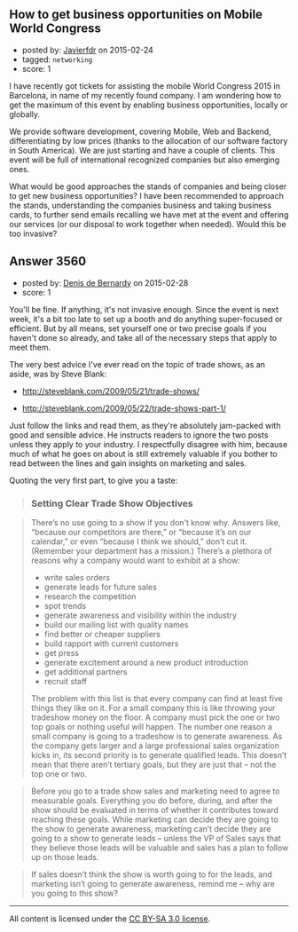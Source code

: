 ## How to get business opportunities on Mobile World Congress

- posted by: [Javierfdr](https://stackexchange.com/users/118734/javierfdr) on 2015-02-24
- tagged: `networking`
- score: 1

I have recently got tickets for assisting the mobile World Congress 2015 in Barcelona, in name of my recently found company. I am wondering how to get the maximum of this event by enabling business opportunities, locally or globally.

We provide software development, covering Mobile, Web and Backend, differentiating by low prices (thanks to the allocation of our software factory in South America). We are just starting and have a couple of clients. This event will be full of international recognized companies but also emerging ones.

What would be good approaches the stands of companies and being closer to get new business opportunities?
I have been recommended to approach the stands, understanding the companies business and taking business cards, to further send emails recalling we have met at the event and offering our services (or our disposal to work together when needed). Would this be too invasive?




## Answer 3560

- posted by: [Denis de Bernardy](https://stackexchange.com/users/182468/denis-de-bernardy) on 2015-02-28
- score: 1

You'll be fine. If anything, it's not invasive enough. Since the event is next week, it's a bit too late to set up a booth and do anything super-focused or efficient. But by all means, set yourself one or two precise goals if you haven't done so already, and take all of the necessary steps that apply to meet them.

The very best advice I've ever read on the topic of trade shows, as an aside, was by Steve Blank:

- http://steveblank.com/2009/05/21/trade-shows/

- http://steveblank.com/2009/05/22/trade-shows-part-1/

Just follow the links and read them, as they're absolutely jam-packed with good and sensible advice. He instructs readers to ignore the two posts unless they apply to your industry. I respectfully disagree with him, because much of what he goes on about is still extremely valuable if you bother to read between the lines and gain insights on marketing and sales.

Quoting the very first part, to give you a taste:

> ### Setting Clear Trade Show Objectives

> There’s no use going to a show if you don’t know why.  Answers like, “because our competitors are there,” or “because it’s on our calendar,” or even “because I think we should,” don’t cut it.  (Remember your department has a mission.) There’s a plethora of reasons why a company would want to exhibit at a show:
> 
> - write sales orders
> - generate leads for future sales
> - research the competition
> - spot trends
> - generate awareness and visibility within the industry
> - build our mailing list with quality names
> - find better or cheaper suppliers
> - build rapport with current customers
> - get press
> - generate excitement around a new product introduction
> - get additional partners
> - recruit staff
> 
> The problem with this list is that every company can find at least five things they like on it.   For a small company this is like throwing your tradeshow money on the floor.  A company must pick the one or two top goals or nothing useful will happen. The number one reason a small company is going to a tradeshow is to generate awareness.  As the company gets larger and a large professional sales organization kicks in, its second priority is to generate qualified leads. This doesn’t mean that there aren’t tertiary goals, but they are just that – not the top one or two.

> Before you go to a trade show sales and marketing need to agree to measurable goals. Everything you do before, during, and after the show should be evaluated in terms of whether it contributes toward reaching these goals.  While marketing can decide they are going to the show to generate awareness, marketing can’t decide they are going to a show to generate leads – unless the VP of Sales says that they believe those leads will be valuable and sales has a plan to follow up on those leads. 

> If sales doesn’t think the show is worth going to for the leads, and marketing isn’t going to generate awareness, remind me – why are you going to this show?




---

All content is licensed under the [CC BY-SA 3.0 license](https://creativecommons.org/licenses/by-sa/3.0/).
